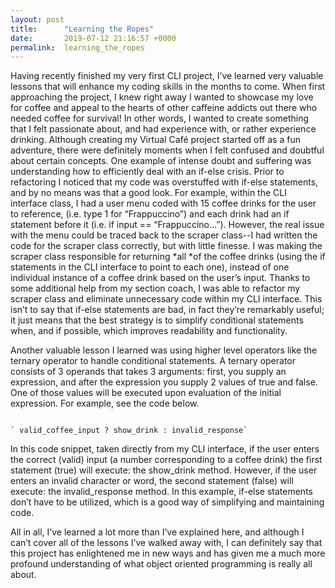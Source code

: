 ```yaml
---
layout: post
title:      "Learning the Ropes"
date:       2019-07-12 21:16:57 +0000
permalink:  learning_the_ropes
---
```



Having recently finished my very first CLI project, I’ve learned very valuable lessons that will enhance my coding skills in the months to come.  When first approaching the project, I knew right away I wanted to showcase my love for coffee and appeal to the hearts of other caffeine addicts out there who needed coffee for survival!  In other words, I wanted to create something that I felt passionate about, and had experience with, or rather experience drinking.  Although creating my Virtual Café project started off as a fun adventure, there were definitely moments when I felt confused and doubtful about certain concepts.  One example of intense doubt and suffering was understanding how to efficiently deal with an if-else crisis.  Prior to refactoring I noticed that my code was overstuffed with if-else statements, and by no means was that a good look.  For example, within the CLI interface class, I had a user menu coded with 15 coffee drinks for the user to reference, (i.e. type 1 for “Frappuccino”) and each drink had an if statement before it (i.e. if input == “Frappuccino...”).  However, the real issue with the menu could be traced back to the scraper class--I had written the code for the scraper class correctly, but with little finesse.  I was making the scraper class responsible for returning *all *of the coffee drinks (using the if statements in the CLI interface to point to each one), instead of one individual instance of a coffee drink based on the user’s input.  Thanks to some additional help from my section coach, I was able to refactor my scraper class and eliminate unnecessary code within my CLI interface.  This isn’t to say that if-else statements are bad, in fact they’re remarkably useful; it just means that the best strategy is to simplify conditional statements when, and if possible, which improves readability and functionality.  

Another valuable lesson I learned was using higher level operators like the ternary operator to handle conditional statements.  A ternary operator consists of 3 operands that takes 3 arguments:  first, you supply an expression, and after the expression you supply 2 values of true and false.  One of those values will be executed upon evaluation of the initial expression.  For example, see the code below.
                                                              
																															` valid_coffee_input ? show_drink : invalid_response`
																																
In this code snippet, taken directly from my CLI interface, if the user enters the correct (valid) input (a number corresponding to a coffee drink) the first statement (true) will execute:  the show_drink method.  However, if the user enters an invalid character or word, the second statement (false) will execute:  the invalid_response method.  In this example, if-else statements don’t have to be utilized, which is a good way of simplifying and maintaining code.

All in all, I’ve learned a lot more than I’ve explained here, and although I can’t cover all of the lessons I’ve walked away with, I can definitely say that this project has enlightened me in new ways and has given me a much more profound understanding of what object oriented programming is really all about.



